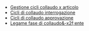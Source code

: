- [Gestione cicli collaudo x articolo](Sorgenti/OJ/PGM/CQCM10)
- [Cicli di collaudo interrogazione](Sorgenti/OJ/PGM/CQCR20)
- [Cicli di collaudo approvazione](Sorgenti/OJ/PGM/CQCM30)
- [Legame fase di collaudo&-x2f;ente](Sorgenti/OJ/PGM/CQCF40)
